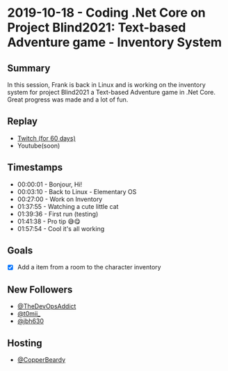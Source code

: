 
# 2019-10-18 - Coding .Net Core on Project Blind2021: Text-based Adventure game - Inventory System

Summary
-------

In this session, Frank is back in Linux and is working on the inventory system for project Blind2021 a Text-based Adventure game in .Net Core. Great progress was made and a lot of fun.

Replay
------

- [Twitch (for 60 days)](https://www.twitch.tv/videos/496230783)
- Youtube(soon)


Timestamps
--------

- 00:00:01 - Bonjour, Hi!
- 00:03:10 - Back to Linux - Elementary OS 
- 00:27:00 - Work on Inventory
- 01:37:55 - Watching a cute little cat
- 01:39:36 - First run (testing)
- 01:41:38 - Pro tip 😅😋
- 01:57:54 - Cool it's all working


Goals
-----

- [X] Add a item from a room to the character inventory


New Followers
-------------

- [@TheDevOpsAddict](https://www.twitch.tv/TheDevOpsAddict)
- [@t0mii_](https://www.twitch.tv/t0mii_)
- [@jbh630](https://www.twitch.tv/jbh630)


Hosting
--------

- [@CopperBeardy](https://www.twitch.tv/CopperBeardy)



